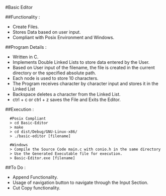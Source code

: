 #Basic Editor

##Functionality :
  * Create Files.
  * Stores Data based on user input.
  * Compliant with Posix Environment and Windows.

##Program Details :
  * Written in C.
  * Implements Double Linked Lists to store data entered by the User.
  * Based on User input of the filename, the file is created in the current directory or the specified absolute path.
  * Each node is used to store 10 characters.
  * The Program receives character by character input and stores it in the Linked List
  * Backspace deletes a character from the Linked List.
  * ctrl + c or ctrl + z saves the File and Exits the Editor.

##Execution :
```
  #Posix Compliant
  > cd Basic-Editor
  > make
  > cd dist/Debug/GNU-Linux-x86/
  > ./basic-editor [filename]

  #Windows
  > Compile the Source Code main.c with conio.h in the same directory
  > Use the Generated Executable file for execution.
  > Basic-Editor.exe [filename]
```
##To Do :
  * Append Functionality.
  * Usage of navigation button to navigate through the Input Section.
  * Cut Copy functionality.
